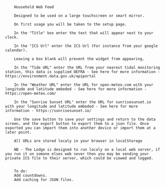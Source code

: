        Household Web Feed

        Designed to be used on a large touchscreen or smart mirror.

        On first usage you will be taken to the setup page.

        In the "Title" box enter the text that will appear next to your clock.

        In the "ICS Url" enter the ICS Url (For instance from your google calendar).

        Leaving a box blank will prevent the widget from appearing.

        In the "Tide URL" enter the URL from your nearest tidal monitoring station, this data is supplied DEFRA - See here for more information - https://environment.data.gov.uk/apiportal

        In the "Weather URL" enter the URL for open-meteo.com with your longitude and latitude embeded - See here for more information - https://open-meteo.com/

        In the "Sunrise Sunset URL" enter the URL for sunrisesunset.io with your longitude and latitude embeded - See here for more information - https://sunrisesunset.io/

        Use the save button to save your settings and return to the data screen, and the export button to export them to a json file. Once exported you can import them into another device or import them at a later point.

        All URLs are stored localy in your browser in localStorage

        NB - The Lodge is designed to run localy on a local web server, if you run it on somone elses web sever then you may be sending your private ICS file to their server, which could be viewed and logged.


        To do:
        Add countdowns.
        Add caching for JSON files.
